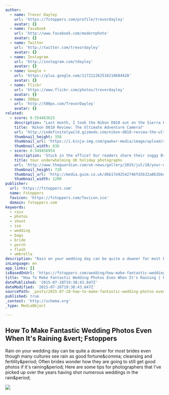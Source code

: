 ```yaml
---
author:
  - name: Trevor Dayley
    url: 'https://fstoppers.com/profile/trevordayley'
    avatar: {}
  - name: Facebook
    url: 'http://www.facebook.com/modernphoto'
    avatar: {}
  - name: Twitter
    url: 'http://twitter.com/trevordayley'
    avatar: {}
  - name: Instagram
    url: 'http://instagram.com/tdayley'
    avatar: {}
  - name: Google +
    url: 'https://plus.google.com/117212262516218684428'
    avatar: {}
  - name: Flickr
    url: 'https://www.flickr.com/photos/trevordayley'
    avatar: {}
  - name: 500px
    url: 'http://500px.com/TrevorDayley'
    avatar: {}
related:
  - score: 0.554463625
    description: "Last month, I took the Nikon D810 out on the Sierra High Route - one of the toughest adventures around. It got dirty, wet, and constantly banged around. Here's how it performed. Three years ago, my roommate bought a D800E. I've always shot Canon, but he let me borrow his Nikon for a couple of shoots."
    title: 'Nikon D810 Review: The Ultimate Adventure Camera?'
    url: 'http://indefinitelywild.gizmodo.com/nikon-d810-review-the-ultimate-adventure-camera-1720304051'
    thumbnail_height: 358
    thumbnail_url: 'https://i.kinja-img.com/gawker-media/image/upload/s--HUMXs9W4--/c_fill,fl_progressive,g_north,h_358,q_80,w_636/1359547536269425185.jpg'
    thumbnail_width: 636
  - score: 0.549456954
    description: 'Stuck in the office? Our readers share their soggy British holiday pictures so you too can feel the rain, disappointment, and determination to make the best of it'
    title: Your underwhelming UK holiday photographs
    url: 'http://www.theguardian.com/uk-news/gallery/2015/jul/28/your-underwhelming-uk-holiday-photographs'
    thumbnail_height: 720
    thumbnail_url: 'http://media.guim.co.uk/d6b17e92542746fd3b32a862b6c0a9c6ca690711/0_95_1200_720/master/1200.jpg'
    thumbnail_width: 1200
publisher:
  url: 'https://fstoppers.com'
  name: Fstoppers
  favicon: 'https://fstoppers.com/favicon.ico'
  domain: fstoppers.com
keywords:
  - rain
  - photos
  - shoot
  - iso
  - wedding
  - bags
  - bride
  - porch
  - flash
  - umbrella
description: "Rain on your wedding day can be quite a downer for most brides even though many cultures see rain as good fortune, cleansing and fertility. Often brides wonder how they are going to still get good photos if it's raining. Here are some tips for photographers that I've picked up over the years having shot numerous weddings in the rain."
inLanguage: en
app_links: []
isBasedOnUrl: 'https://fstoppers.com/wedding/how-make-fantastic-wedding-photos-even-when-its-raining-7911'
title: "How To Make Fantastic Wedding Photos Even When It's Raining | Fstoppers"
datePublished: '2015-07-28T19:38:43.847Z'
dateModified: '2015-07-28T19:38:43.847Z'
sourcePath: _posts/2015-07-28-how-to-make-fantastic-wedding-photos-even-when-its-raining.md
published: true
_context: 'http://schema.org'
_type: MediaObject

---
```

<article style=""><h1>How To Make Fantastic Wedding Photos Even When It's Raining &amp;vert; Fstoppers</h1><p>Rain on your wedding day can be quite a downer for most brides even though many cultures see rain as good fortune&amp;comma; cleansing and fertility&amp;period; Often brides wonder how they are going to still get good photos if it's raining&amp;period; Here are some tips for photographers that I've picked up over the years having shot numerous weddings in the rain&amp;period;</p><img src="https://d1w5usc88actyi.cloudfront.net/wp-content/uploads/2014/03/1502378_10152146503929343_2078015317_o-2.jpg" /></article>